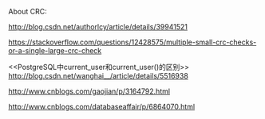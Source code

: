 
About CRC:

http://blog.csdn.net/authorlcy/article/details/39941521

https://stackoverflow.com/questions/12428575/multiple-small-crc-checks-or-a-single-large-crc-check

<<PostgreSQL中current_user和current_user()的区别>>
http://blog.csdn.net/wanghai__/article/details/5516938

http://www.cnblogs.com/gaojian/p/3164792.html

http://www.cnblogs.com/databaseaffair/p/6864070.html

